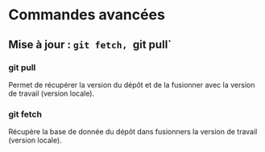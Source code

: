 # Commandes avancées 

## Mise à jour : `git fetch, `git pull`

### git pull
Permet de récupérer la version du dépôt et de la fusionner avec la version de travail (version locale).

### git fetch
Récupère la base de donnée du dépôt dans fusionners la version de travail (version locale).